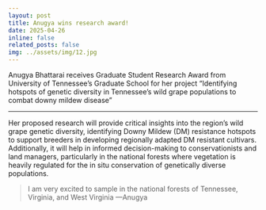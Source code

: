 ```yaml
---
layout: post
title: Anugya wins research award!
date: 2025-04-26 
inline: false
related_posts: false
img: ../assets/img/12.jpg
---
```


Anugya Bhattarai receives Graduate Student Research Award from University of Tennessee’s Graduate School for her project “Identifying hotspots of genetic diversity in Tennessee’s wild grape populations to combat downy mildew disease”

---
Her proposed research will provide critical insights into the region’s wild grape genetic diversity, identifying Downy Mildew (DM) resistance hotspots to support breeders in developing regionally adapted DM resistant cultivars. Additionally, it will help in informed decision-making to conservationists and land managers, particularly in the national forests where vegetation is heavily regulated for the in situ conservation of genetically diverse populations.



> I am very excited to sample in the national forests of Tennessee, Virginia, and West Virginia
> —Anugya

